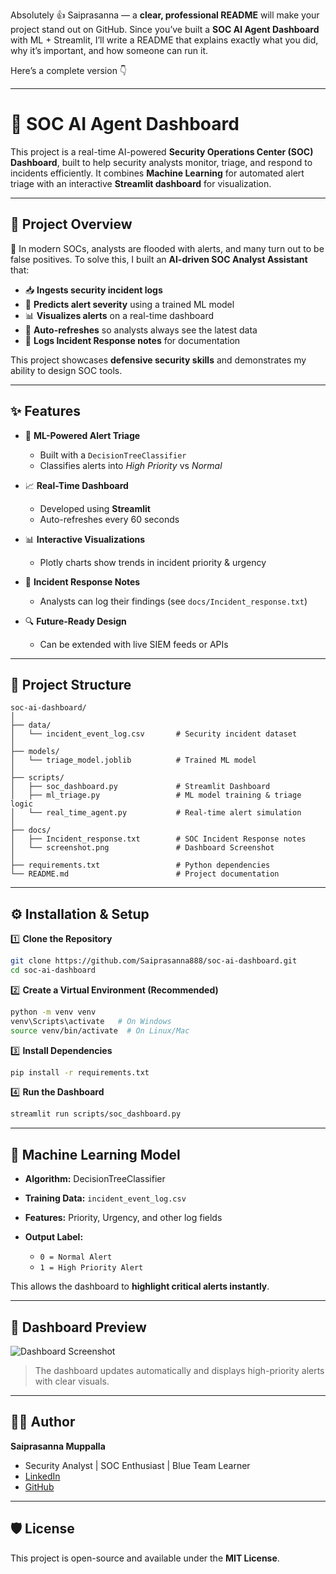 Absolutely 👍 Saiprasanna — a **clear, professional README** will make your project stand out on GitHub.
Since you’ve built a **SOC AI Agent Dashboard** with ML + Streamlit, I’ll write a README that explains exactly what you did, why it’s important, and how someone can run it.

Here’s a complete version 👇

---

# 🚨 SOC AI Agent Dashboard

This project is a real-time AI-powered **Security Operations Center (SOC) Dashboard**, built to help security analysts monitor, triage, and respond to incidents efficiently.
It combines **Machine Learning** for automated alert triage with an interactive **Streamlit dashboard** for visualization.

---

## 📌 Project Overview

🔐 In modern SOCs, analysts are flooded with alerts, and many turn out to be false positives.
To solve this, I built an **AI-driven SOC Analyst Assistant** that:

* 📥 **Ingests security incident logs**
* 🧠 **Predicts alert severity** using a trained ML model
* 📊 **Visualizes alerts** on a real-time dashboard
* 🔄 **Auto-refreshes** so analysts always see the latest data
* 📁 **Logs Incident Response notes** for documentation

This project showcases **defensive security skills** and demonstrates my ability to design SOC tools.

---

## ✨ Features

* 🧠 **ML-Powered Alert Triage**

  * Built with a `DecisionTreeClassifier`
  * Classifies alerts into *High Priority* vs *Normal*

* 📈 **Real-Time Dashboard**

  * Developed using **Streamlit**
  * Auto-refreshes every 60 seconds

* 📊 **Interactive Visualizations**

  * Plotly charts show trends in incident priority & urgency

* 📝 **Incident Response Notes**

  * Analysts can log their findings (see `docs/Incident_response.txt`)

* 🔍 **Future-Ready Design**

  * Can be extended with live SIEM feeds or APIs

---

## 📁 Project Structure

```plaintext
soc-ai-dashboard/
│
├── data/
│   └── incident_event_log.csv       # Security incident dataset
│
├── models/
│   └── triage_model.joblib          # Trained ML model
│
├── scripts/
│   ├── soc_dashboard.py             # Streamlit Dashboard
│   ├── ml_triage.py                 # ML model training & triage logic
│   └── real_time_agent.py           # Real-time alert simulation
│
├── docs/
│   ├── Incident_response.txt        # SOC Incident Response notes
│   └── screenshot.png               # Dashboard Screenshot
│
├── requirements.txt                 # Python dependencies
└── README.md                        # Project documentation
```

---

## ⚙️ Installation & Setup

1️⃣ **Clone the Repository**

```bash
git clone https://github.com/Saiprasanna888/soc-ai-dashboard.git
cd soc-ai-dashboard
```

2️⃣ **Create a Virtual Environment (Recommended)**

```bash
python -m venv venv
venv\Scripts\activate   # On Windows
source venv/bin/activate  # On Linux/Mac
```

3️⃣ **Install Dependencies**

```bash
pip install -r requirements.txt
```

4️⃣ **Run the Dashboard**

```bash
streamlit run scripts/soc_dashboard.py
```

---

## 🧠 Machine Learning Model

* **Algorithm:** DecisionTreeClassifier
* **Training Data:** `incident_event_log.csv`
* **Features:** Priority, Urgency, and other log fields
* **Output Label:**

  * `0 = Normal Alert`
  * `1 = High Priority Alert`

This allows the dashboard to **highlight critical alerts instantly**.

---

## 📸 Dashboard Preview

![Dashboard Screenshot](docs/screenshot.png)

> The dashboard updates automatically and displays high-priority alerts with clear visuals.

---

## 👨‍💻 Author

**Saiprasanna Muppalla**

* Security Analyst | SOC Enthusiast | Blue Team Learner
* [LinkedIn](https://linkedin.com/in/YOUR-LINKEDIN)
* [GitHub](https://github.com/Saiprasanna888)

---

## 🛡️ License

This project is open-source and available under the **MIT License**.
